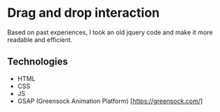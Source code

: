 # Drag and drop interaction

Based on past experiences, I took an old jquery code and make it more readable and efficient.

## Technologies

- HTML
- CSS
- JS
- GSAP (Greensock Animation Platform) [https://greensock.com/]
